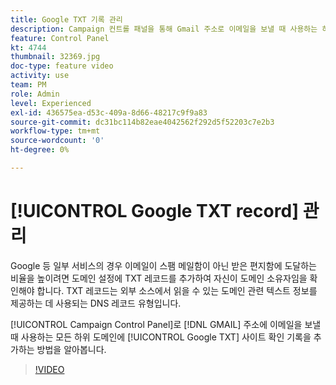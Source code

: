 ```yaml
---
title: Google TXT 기록 관리
description: Campaign 컨트롤 패널을 통해 Gmail 주소로 이메일을 보낼 때 사용하는 하위 도메인에 Google TXT 사이트 확인 기록을 추가하는 방법을 알아봅니다.
feature: Control Panel
kt: 4744
thumbnail: 32369.jpg
doc-type: feature video
activity: use
team: PM
role: Admin
level: Experienced
exl-id: 436575ea-d53c-409a-8d66-48217c9f9a83
source-git-commit: dc31bc114b82eae4042562f292d5f52203c7e2b3
workflow-type: tm+mt
source-wordcount: '0'
ht-degree: 0%

---
```


# [!UICONTROL Google TXT record] 관리

Google 등 일부 서비스의 경우 이메일이 스팸 메일함이 아닌 받은 편지함에 도달하는 비율을 높이려면 도메인 설정에 TXT 레코드를 추가하여 자신이 도메인 소유자임을 확인해야 합니다. TXT 레코드는 외부 소스에서 읽을 수 있는 도메인 관련 텍스트 정보를 제공하는 데 사용되는 DNS 레코드 유형입니다.

[!UICONTROL Campaign Control Panel]로 [!DNL GMAIL] 주소에 이메일을 보낼 때 사용하는 모든 하위 도메인에 [!UICONTROL Google TXT] 사이트 확인 기록을 추가하는 방법을 알아봅니다.

>[!VIDEO](https://video.tv.adobe.com/v/32369?quality=12)
